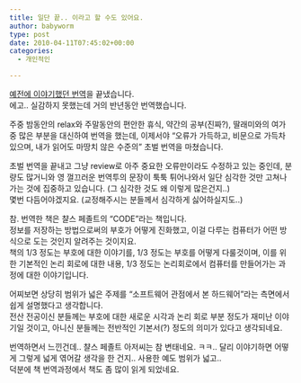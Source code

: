 ```yaml
---
title: 일단 끝.. 이라고 할 수도 있어요.
author: babyworm
type: post
date: 2010-04-11T07:45:02+00:00
categories:
  - 개인적인

---
```

<a href="http://babyworm.net/tatter/314" target="_blank">예전에 이야기했던 번역</a>을 끝냈습니다.  
에고.. 실감하지 못했는데 거의 반년동안 번역했습니다. 

주중 밤동안의 relax와 주말동안의 편안한 휴식, 약간의 공부(진짜?), 딸래미와의 여가 중 많은 부분을 대신하여 번역을 했는데, 이제서야 &#8220;오류가 가득하고, 비문으로 가득차 있으며, 내가 읽어도 마땅치 않은 수준의&#8221; 초벌 번역을 마쳤습니다. 

초벌 번역을 끝내고 그냥 review로 아주 중요한 오류만이라도 수정하고 있는 중인데, 분량도 많거니와 영 껄끄러운 번역투의 문장이 툭툭 튀어나와서 일단 심각한 것만 고쳐나가는 것에 집중하고 있습니다. (그 심각한 것도 왜 이렇게 많은건지..)  
몇번 다듬어야겠지요. (교정해주시는 분들께서 심각하게 싫어하실지도..)

참. 번역한 책은 챨스 페졸트의 &#8220;CODE&#8221;라는 책입니다.  
정보를 저장하는 방법으로써의 부호가 어떻게 진화했고, 이걸 다루는 컴퓨터가 어떤 방식으로 도는 것인지 알려주는 것이지요.  
책의 1/3 정도는 부호에 대한 이야기를, 1/3 정도는 부호를 어떻게 다룰것이며, 이를 위한 기본적인 논리 회로에 대한 내용, 1/3 정도는 논리회로에서 컴퓨터를 만들어가는 과정에 대한 이야기입니다. 

어찌보면 상당히 범위가 넓은 주제를 &#8220;소프트웨어 관점에서 본 하드웨어&#8221;라는 측면에서 쉽게 설명했다고 생각합니다.  
전산 전공이신 분들께는 부호에 대한 새로운 시각과 논리 회로 부분 정도가 재미난 이야기일 것이고, 아니신 분들께는 전반적인 기본서(?) 정도의 의미가 있다고 생각되네요. 

번역하면서 느낀건데.. 챨스 페졸트 아저씨는 참 변태네요. ㅋㅋ.. 달리 이야기하면 어떻게 그렇게 넓게 엮어갈 생각을 한 건지.. 사용한 예도 범위가 넓고..  
덕분에 책 번역과정에서 책도 좀 많이 읽게 되었네요.
